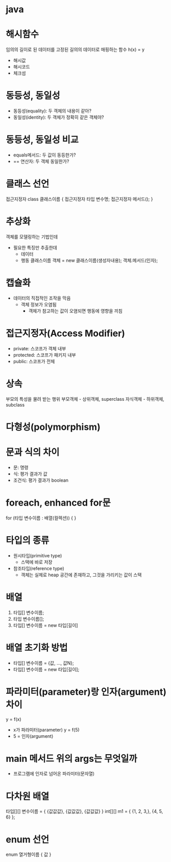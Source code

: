 # java

# 해시함수  

임의의 길이로 된 데이터를 고정된 길의의 데이터로 매핑하는 함수
h(x) = y
- 해시값
- 해시코드
- 체크섬
# 동등성, 동일성
- 동등성(equality): 두 객체의 내용이 같아?
- 동일성(identity): 두 객체가 정확히 같은 객체야?
# 동등성, 동일성 비교
- equals메서드: 두 값이 동등한가?
- == 연산자: 두 객체 동일한가?
# 클래스 선언
접근지정자 class 클래스이름 {
    접근지정자 타입 변수명;
    접근지정자 메서드();
}
# 추상화
객체를 모델링하는 기법인데
- 필요한 특징만 추출한데
    - 데이터
    - 행동
클래스이름 객체 = new 클래스이름(생성자내용);
객체.메서드(인자);
# 캡슐화
- 데이터의 직접적인 조작을 막음
    - 객체 정보가 오염됨
        - 객체가 참고하는 값이 오염되면 행동에 영향을 끼침
# 접근지정자(Access Modifier)
- private: 스코프가 객체 내부
- protected: 스코프가 패키지 내부
- public: 스코프가 전체
# 상속
부모의 특성을 물려 받는 행위
부모객체 - 상위객체, superclass
자식객체 - 하위객체, subclass
# 다형성(polymorphism)
# 문과 식의 차이
- 문: 명령
- 식: 평가 결과가 값
- 조건식: 평가 결과가 boolean
# foreach, enhanced for문
for (타입 변수이름 : 배열(컬렉션)) { 
}
# 타입의 종류
- 원시타입(primitive type)
    - 스택에 바로 저장
- 참조타입(reference type)
    - 객체는 실제로 heap 공간에 존재하고, 그것을 가리키는 값이 스택
# 배열
1. 타입[] 변수이름;
2. 타입 변수이름[];
3. 타입[] 변수이름 = new 타입[길이]
# 배열 초기화 방법
- 타입[] 변수이름 = {값, ..., 값N};
- 타입[] 변수이름 = new 타입[길이];
# 파라미터(parameter)랑 인자(argument) 차이
y = f(x)
- x가 파라미터(parameter)
y = f(5)
- 5 = 인자(argument)
 # main 메서드 위의 args는 무엇일까
- 프로그램에 인자로 넘어온 파라미터(문자열)
# 다차원 배열
타입[][] 변수이름 = {
    {값값값},
    {값값값},
    {값값값}
} 
int[][] m1 = {
                {1, 2, 3,},
                {4, 5, 6}
        };
# enum 선언
enum 열거형이름 {
    값
}

